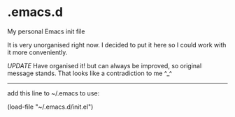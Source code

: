 # .emacs.d
My personal Emacs init file

It is very unorganised right now.  I decided to put it here so I could work with it more conveniently.

*UPDATE*
Have organised it! but can always be improved, so original message stands.
That looks like a contradiction to me ^_^

--------------------------------
add this line to ~/.emacs to use:

(load-file "~/.emacs.d/init.el")
